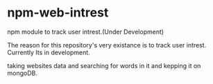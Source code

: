 # npm-web-intrest
npm module to track user intrest.(Under Development)

The reason for this repository's very existance is to track user intrest. 
Currently Its in development.

taking websites data and searching for words in it and kepping it on mongoDB.
